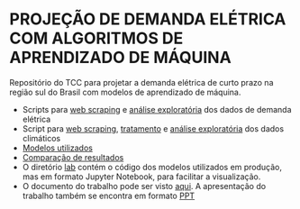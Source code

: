 # PROJEÇÃO DE DEMANDA ELÉTRICA COM ALGORITMOS DE APRENDIZADO DE MÁQUINA
Repositório do TCC para projetar a demanda elétrica de curto prazo na região sul do Brasil com modelos de aprendizado de máquina. 
<br>
* Scripts para [web scraping](https://github.com/matheus-vizzotto/projecao_demanda_eletrica/blob/main/data/1_scrape_elec_load.py) e [análise exploratória](https://github.com/matheus-vizzotto/projecao_demanda_eletrica/blob/main/data/2_eda_load.ipynb) dos dados de demanda elétrica
* Script para [web scraping](https://github.com/matheus-vizzotto/projecao_demanda_eletrica/blob/main/data/dados_inmet/1_scraper_temp.ipynb), [tratamento](https://github.com/matheus-vizzotto/projecao_demanda_eletrica/blob/main/data/dados_inmet/2_temp_wrangling.ipynb) e [análise exploratória](https://github.com/matheus-vizzotto/projecao_demanda_eletrica/blob/main/data/3_eda_weather.ipynb) dos dados climáticos
* [Modelos utilizados](https://github.com/matheus-vizzotto/projecao_demanda_eletrica/tree/main/models/forecasts)
* [Comparação de resultados](https://github.com/matheus-vizzotto/projecao_demanda_eletrica/blob/main/models/forecasts/12_compare_fcs.ipynb)
* O diretório [lab](https://github.com/matheus-vizzotto/projecao_demanda_eletrica/tree/main/lab) contém o código dos modelos utilizados em produção, mas em formato Jupyter Notebook, para facilitar a visualização.
* O documento do trabalho pode ser visto [aqui](https://github.com/matheus-vizzotto/projecao_demanda_eletrica/blob/main/doc.pdf). A apresentação do trabalho também se encontra em formato [PPT](https://docs.google.com/presentation/d/1q7WB4qba9i__uf1zBRZLcRWGmj5rYZ49zIcowuaBX8c/edit?usp=sharing)

